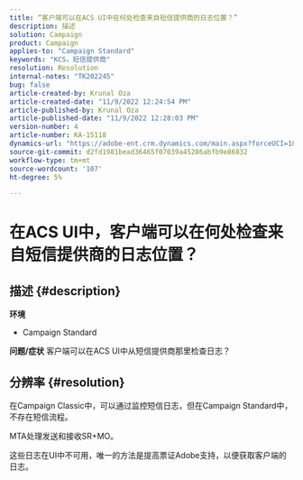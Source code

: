 ```yaml
---
title: “客户端可以在ACS UI中在何处检查来自短信提供商的日志位置？”
description: 描述
solution: Campaign
product: Campaign
applies-to: "Campaign Standard"
keywords: "KCS，短信提供商"
resolution: Resolution
internal-notes: "TK202245"
bug: false
article-created-by: Krunal Oza
article-created-date: "11/9/2022 12:24:54 PM"
article-published-by: Krunal Oza
article-published-date: "11/9/2022 12:28:03 PM"
version-number: 4
article-number: KA-15118
dynamics-url: "https://adobe-ent.crm.dynamics.com/main.aspx?forceUCI=1&pagetype=entityrecord&etn=knowledgearticle&id=54638f7f-2960-ed11-9562-6045bd0067ea"
source-git-commit: d2fd1981bead36465f07039a45286abfb9e86832
workflow-type: tm+mt
source-wordcount: '107'
ht-degree: 5%

---
```


# 在ACS UI中，客户端可以在何处检查来自短信提供商的日志位置？

## 描述 {#description}

<b>环境</b>
- Campaign Standard



<b>问题/症状</b>
客户端可以在ACS UI中从短信提供商那里检查日志？


## 分辨率 {#resolution}


在Campaign Classic中，可以通过监控短信日志，但在Campaign Standard中，不存在短信流程。

MTA处理发送和接收SR+MO。

这些日志在UI中不可用，唯一的方法是提高票证Adobe支持，以便获取客户端的日志。
